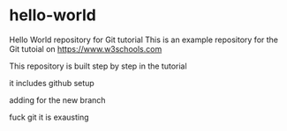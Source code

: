 # hello-world
Hello World repository for Git tutorial
This is an example repository for the Git tutoial on https://www.w3schools.com

This repository is built step by step in the tutorial

it includes github setup

adding for the new branch

fuck git it is exausting
